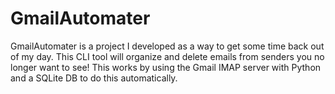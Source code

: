 # GmailAutomater

GmailAutomater is a project I developed as a way to get some time back out of my day. This CLI tool will organize and delete emails from senders you no longer want to see!
This works by using the Gmail IMAP server with Python and a SQLite DB to do this automatically.
